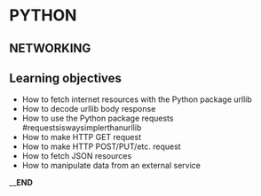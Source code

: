 # PYTHON
## NETWORKING

## Learning objectives
*   How to fetch internet resources with the Python package urllib
*   How to decode urllib body response
*   How to use the Python package requests #requestsiswaysimplerthanurllib
*   How to make HTTP GET request
*   How to make HTTP POST/PUT/etc. request
*   How to fetch JSON resources
*   How to manipulate data from an external service

________________END______________
